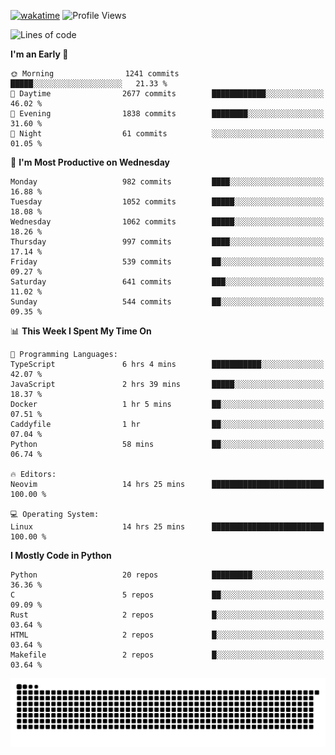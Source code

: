 [![wakatime](https://wakatime.com/badge/user/b920b284-3cde-4cd4-b72e-f7f22d050b16.svg)](https://wakatime.com/@b920b284-3cde-4cd4-b72e-f7f22d050b16)
![Profile Views](http://img.shields.io/badge/Profile%20Views-4586-blue)
<!--START_SECTION:waka-->
![Lines of code](https://img.shields.io/badge/From%20Hello%20World%20I%27ve%20Written-5.2%20million%20lines%20of%20code-blue)

**I'm an Early 🐤** 

```text
🌞 Morning                1241 commits        █████░░░░░░░░░░░░░░░░░░░░   21.33 % 
🌆 Daytime                2677 commits        ████████████░░░░░░░░░░░░░   46.02 % 
🌃 Evening                1838 commits        ████████░░░░░░░░░░░░░░░░░   31.60 % 
🌙 Night                  61 commits          ░░░░░░░░░░░░░░░░░░░░░░░░░   01.05 % 
```
📅 **I'm Most Productive on Wednesday** 

```text
Monday                   982 commits         ████░░░░░░░░░░░░░░░░░░░░░   16.88 % 
Tuesday                  1052 commits        █████░░░░░░░░░░░░░░░░░░░░   18.08 % 
Wednesday                1062 commits        █████░░░░░░░░░░░░░░░░░░░░   18.26 % 
Thursday                 997 commits         ████░░░░░░░░░░░░░░░░░░░░░   17.14 % 
Friday                   539 commits         ██░░░░░░░░░░░░░░░░░░░░░░░   09.27 % 
Saturday                 641 commits         ███░░░░░░░░░░░░░░░░░░░░░░   11.02 % 
Sunday                   544 commits         ██░░░░░░░░░░░░░░░░░░░░░░░   09.35 % 
```


📊 **This Week I Spent My Time On** 

```text
💬 Programming Languages: 
TypeScript               6 hrs 4 mins        ███████████░░░░░░░░░░░░░░   42.07 % 
JavaScript               2 hrs 39 mins       █████░░░░░░░░░░░░░░░░░░░░   18.37 % 
Docker                   1 hr 5 mins         ██░░░░░░░░░░░░░░░░░░░░░░░   07.51 % 
Caddyfile                1 hr                ██░░░░░░░░░░░░░░░░░░░░░░░   07.04 % 
Python                   58 mins             ██░░░░░░░░░░░░░░░░░░░░░░░   06.74 % 

🔥 Editors: 
Neovim                   14 hrs 25 mins      █████████████████████████   100.00 % 

💻 Operating System: 
Linux                    14 hrs 25 mins      █████████████████████████   100.00 % 
```

**I Mostly Code in Python** 

```text
Python                   20 repos            █████████░░░░░░░░░░░░░░░░   36.36 % 
C                        5 repos             ██░░░░░░░░░░░░░░░░░░░░░░░   09.09 % 
Rust                     2 repos             █░░░░░░░░░░░░░░░░░░░░░░░░   03.64 % 
HTML                     2 repos             █░░░░░░░░░░░░░░░░░░░░░░░░   03.64 % 
Makefile                 2 repos             █░░░░░░░░░░░░░░░░░░░░░░░░   03.64 % 
```




<!--END_SECTION:waka-->
![Snake animation](https://raw.githubusercontent.com/timmypidashev/timmypidashev/main/commits.svg)
